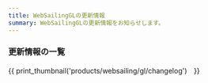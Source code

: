 ```yaml
---
title: WebSailingGLの更新情報
summary: WebSailingGLの更新情報をお知らせします。
---
```

### 更新情報の一覧

{{ print_thumbnail('products/websailing/gl/changelog')　}}